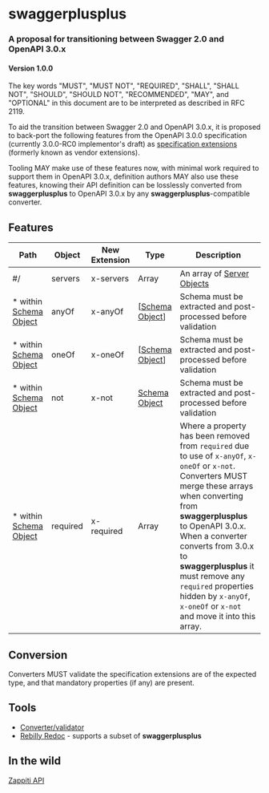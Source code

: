 # swaggerplusplus

### A proposal for transitioning between Swagger 2.0 and OpenAPI 3.0.x

#### Version 1.0.0

The key words "MUST", "MUST NOT", "REQUIRED", "SHALL", "SHALL NOT", "SHOULD", "SHOULD NOT", "RECOMMENDED", "MAY", and "OPTIONAL" in this document are to be interpreted as described in RFC 2119.

To aid the transition between Swagger 2.0 and OpenAPI 3.0.x, it is proposed to back-port the following features from the OpenAPI 3.0.0 specification (currently 3.0.0-RC0 implementor's draft) as [specification extensions](https://github.com/OAI/OpenAPI-Specification/blob/OpenAPI.next/versions/2.0.md#vendorExtensions) (formerly known as vendor extensions).

Tooling MAY make use of these features now, with minimal work required to support them in OpenAPI 3.0.x, definition authors MAY also use these features, knowing their API definition can be losslessly converted from **swaggerplusplus** to OpenAPI 3.0.x by any **swaggerplusplus**-compatible converter.

## Features

Path|Object|New Extension|Type|Description
---|---|---|---|---|
#/|servers|x-servers|Array|An array of [Server Objects](https://github.com/OAI/OpenAPI-Specification/blob/OpenAPI.next/versions/3.0.md#server-object)
\* within [Schema Object](https://github.com/OAI/OpenAPI-Specification/blob/OpenAPI.next/versions/3.0.md#schemaObject)|anyOf|x-anyOf|[[Schema Object](https://github.com/OAI/OpenAPI-Specification/blob/OpenAPI.next/versions/3.0.md#schemaObject)]|Schema must be extracted and post-processed before validation
\* within [Schema Object](https://github.com/OAI/OpenAPI-Specification/blob/OpenAPI.next/versions/3.0.md#schemaObject)|oneOf|x-oneOf|[[Schema Object](https://github.com/OAI/OpenAPI-Specification/blob/OpenAPI.next/versions/3.0.md#schemaObject)]|Schema must be extracted and post-processed before validation
\* within [Schema Object](https://github.com/OAI/OpenAPI-Specification/blob/OpenAPI.next/versions/3.0.md#schemaObject)|not|x-not|[Schema Object](https://github.com/OAI/OpenAPI-Specification/blob/OpenAPI.next/versions/3.0.md#schemaObject)|Schema must be extracted and post-processed before validation
\* within [Schema Object](https://github.com/OAI/OpenAPI-Specification/blob/OpenAPI.next/versions/3.0.md#schemaObject)|required|x-required|Array|Where a property has been removed from `required` due to use of `x-anyOf`, `x-oneOf` or `x-not`. Converters MUST merge these arrays when converting from **swaggerplusplus** to OpenAPI 3.0.x. When a converter converts from 3.0.x to **swaggerplusplus** it must remove any `required` properties hidden by `x-anyOf`, `x-oneOf` or `x-not` and move it into this array.

## Conversion

Converters MUST validate the specification extensions are of the expected type, and that mandatory properties (if any) are present.

## Tools

* [Converter/validator](https://github.com/mermade/swagger2openapi)
* [Rebilly Redoc](https://github.com/Rebilly/ReDoc) - supports a subset of **swaggerplusplus**

## In the wild

[Zappiti API](http://zappiti.com/api/zappiti-player-4k/swagger/)
